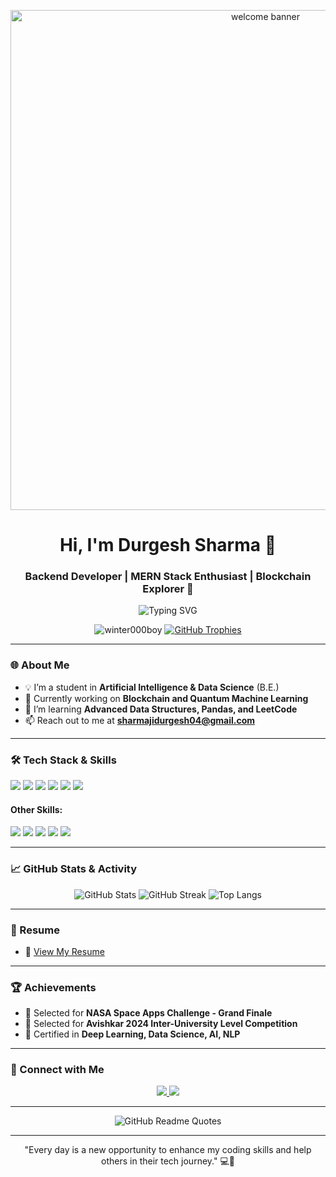 <p align="center">
  <img src="https://png.pngtree.com/thumb_back/fh260/background/20230704/pngtree-innovative-3d-mobile-mockup-paired-with-web-development-banner-and-laptop-image_3742578.jpg" alt="welcome banner" width="800"/>
</p>

<h1 align="center">Hi, I'm Durgesh Sharma 👋</h1>
<h3 align="center">Backend Developer | MERN Stack Enthusiast | Blockchain Explorer 🚀</h3>

<p align="center">
  <img src="https://readme-typing-svg.herokuapp.com?font=Fira+Code&size=22&pause=1000&color=blue&center=true&width=500&lines=Backend+Developer;AI+%26+Data+Science+Engineer;Blockchain+Enthusiast;Passionate+about+New+Technologies" alt="Typing SVG" />
</p>

<p align="center">
  <img src="https://komarev.com/ghpvc/?username=winter000boy&label=Profile%20views&color=0e75b6&style=flat" alt="winter000boy" /> 
  <a href="https://github.com/ryo-ma/github-profile-trophy"><img src="https://github-profile-trophy.vercel.app/?username=winter000boy&theme=darkhub" alt="GitHub Trophies" /></a>
</p>

---

### 🌐 About Me
- 💡 I’m a student in **Artificial Intelligence & Data Science** (B.E.)
- 🎯 Currently working on **Blockchain and Quantum Machine Learning**
- 🌱 I’m learning **Advanced Data Structures, Pandas, and LeetCode**
- 📫 Reach out to me at **sharmajidurgesh04@gmail.com**

---

### 🛠️ Tech Stack & Skills

<p align="left">
  <img src="https://img.shields.io/badge/Java-ED8B00?style=for-the-badge&logo=java&logoColor=white" />
  <img src="https://img.shields.io/badge/Node.js-43853D?style=for-the-badge&logo=node.js&logoColor=white" />
  <img src="https://img.shields.io/badge/React-20232A?style=for-the-badge&logo=react&logoColor=61DAFB" />
  <img src="https://img.shields.io/badge/Spring-6DB33F?style=for-the-badge&logo=spring&logoColor=white" />
  <img src="https://img.shields.io/badge/Docker-2496ED?style=for-the-badge&logo=docker&logoColor=white" />
  <img src="https://img.shields.io/badge/Kubernetes-326CE5?style=for-the-badge&logo=kubernetes&logoColor=white" />
</p>

#### **Other Skills:**
<p align="left">
  <img src="https://img.shields.io/badge/HTML5-E34F26?style=for-the-badge&logo=html5&logoColor=white" />
  <img src="https://img.shields.io/badge/CSS3-1572B6?style=for-the-badge&logo=css3&logoColor=white" />
  <img src="https://img.shields.io/badge/MySQL-4479A1?style=for-the-badge&logo=mysql&logoColor=white" />
  <img src="https://img.shields.io/badge/PostgreSQL-4169E1?style=for-the-badge&logo=postgresql&logoColor=white" />
  <img src="https://img.shields.io/badge/AWS-232F3E?style=for-the-badge&logo=amazon-aws&logoColor=white" />
</p>

---

### 📈 GitHub Stats & Activity

<div align="center">
  <img src="https://github-readme-stats.vercel.app/api?username=winter000boy&show_icons=true&theme=radical" alt="GitHub Stats" />
  <img src="https://github-readme-streak-stats.herokuapp.com/?user=winter000boy&theme=radical" alt="GitHub Streak" />
  <img src="https://github-readme-stats.vercel.app/api/top-langs/?username=winter000boy&layout=compact&theme=radical" alt="Top Langs" />
</div>

---




### 📜 Resume
- 📄 [View My Resume](https://drive.google.com/file/d/113KXXzWrQCEB9LvN5MAqYqpicoZW0bT4/view?usp=drive_link)

---

### 🏆 Achievements
- 🥇 Selected for **NASA Space Apps Challenge - Grand Finale**
- 🚀 Selected for **Avishkar 2024 Inter-University Level Competition**
- 🏅 Certified in **Deep Learning, Data Science, AI, NLP**

---

### 💬 Connect with Me

<p align="center">
  <a href="https://linkedin.com/in/sharmajidurgesh" target="_blank">
    <img src="https://img.shields.io/badge/LinkedIn-0e75b6?style=for-the-badge&logo=linkedin&logoColor=white" />
  </a>
  <a href="https://leetcode.com/u/winter000boy/" target="_blank">
    <img src="https://img.shields.io/badge/LeetCode-FFA116?style=for-the-badge&logo=leetcode&logoColor=white" />
  </a>
</p>

---

<p align="center">
  <img src="https://quotes-github-readme.vercel.app/api?type=horizontal&theme=radical" alt="GitHub Readme Quotes" />
</p>

---

<p align="center">"Every day is a new opportunity to enhance my coding skills and help others in their tech journey." 💻🚀</p>
